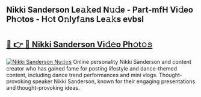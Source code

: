 ## Nikki Sanderson Le𝚊𝚔ed N𝚞𝚍e - Part-mfH Vi𝚍eo Ph𝚘tos - H𝚘t O𝚗lyf𝚊ns Le𝚊𝚔s evbsl

# <h2><a href="http://hf8noi.feru.top/?c=Nikki+Sanderson">🔗 👉 🔴 Nikki Sanderson Vi𝚍𝚎o Ph𝚘t𝚘𝚜</a></h2>

[![Nikki Sanderson Nu𝚍𝚎s](https://i.imgur.com/0TWrTi3.gif)](http://hf8noi.feru.top/?c=Nikki+Sanderson)
Online personality Nikki Sanderson and content creator who has gained fame for posting lifestyle and dance-themed content, including dance trend performances and mini vlogs. Thought-provoking speaker Nikki Sanderson, known for their engaging presentations and thought-provoking ideas. 
